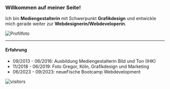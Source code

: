 ### Willkommen auf meiner Seite!

Ich bin **Mediengestalterin** mit Schwerpunkt **Grafikdesign** und entwickle mich gerade weiter zur **Webdesignerin/Webdeveloperin**.

![Profilfoto](https://www.zooroyal.de/magazin/wp-content/uploads/2022/05/209656_AdobeStock_291562204_Cute-red-kitten-sleeps-on-the-back-on-sofa-covered-with-a-gray-knitted-blanket-Adorable-little-pet-C-min-scaled.jpg)

---

#### Erfahrung

- 09/2013 - 06/2016: Ausbildung Mediengestalterin Bild und Ton (IHK)
- 11/2018 - 06/2019: Foto Gregor, Köln, Grafikdesign und Marketing
- 06/2023 - 09/2023: neueFische Bootcamp Webdevelopment

![visitors]([https://visitor-badge.glitch.me/badge?page_id=page.id&left_color=green&right_color=red](https://www.instagram.com/miejke/))













